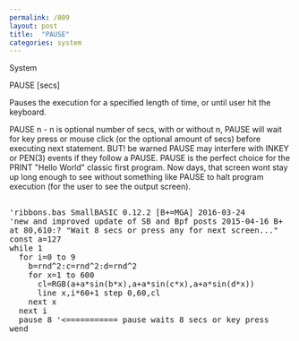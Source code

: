 ```yaml
---
permalink: /809
layout: post
title:  "PAUSE"
categories: system
---
```

System

PAUSE [secs]

Pauses the execution for a specified length of time, or until user hit the keyboard.

PAUSE n - n is optional number of secs, with or without n, PAUSE will wait for key press or mouse click (or the optional amount of secs) before executing next statement.
BUT! be warned PAUSE may interfere with INKEY or PEN(3) events if they follow a PAUSE.
PAUSE is the perfect choice for the PRINT "Hello World" classic first program. Now days, that screen wont stay up long enough to see without something like PAUSE to halt program execution (for the user to see the output screen).
<pre>

'ribbons.bas SmallBASIC 0.12.2 [B+=MGA] 2016-03-24
'new and improved update of SB and Bpf posts 2015-04-16 B+
at 80,610:? "Wait 8 secs or press any for next screen..."
const a=127
while 1 
  for i=0 to 9
    b=rnd^2:c=rnd^2:d=rnd^2
    for x=1 to 600
      cl=RGB(a+a*sin(b*x),a+a*sin(c*x),a+a*sin(d*x))
      line x,i*60+1 step 0,60,cl
    next x
  next i
  pause 8 '<=========== pause waits 8 secs or key press
wend

</pre>

